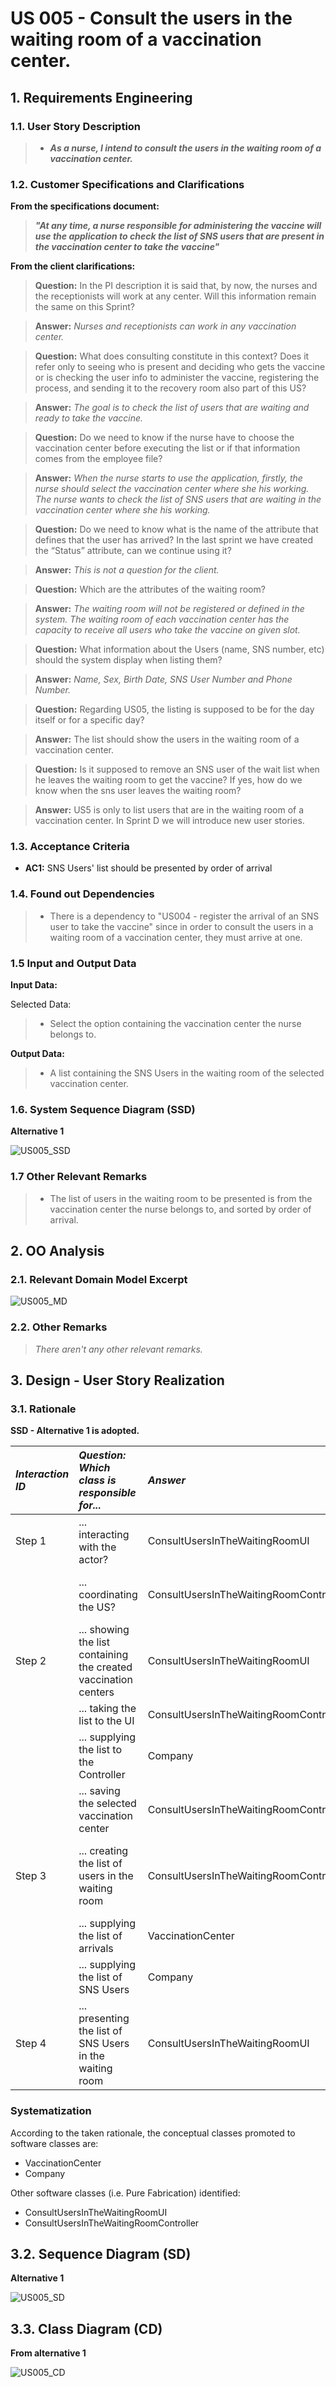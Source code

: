 # US 005 - Consult the users in the waiting room of a vaccination center. 

## 1. Requirements Engineering


### 1.1. User Story Description


>* **_As a nurse, I intend to consult the users in the waiting room of a vaccination center._**



### 1.2. Customer Specifications and Clarifications 


**From the specifications document:**

> **_"At any time, a nurse responsible for administering the vaccine will use the application to check the list of SNS users that are present in the vaccination center to take the vaccine"_**


**From the client clarifications:**

> **Question:** In the PI description it is said that, by now, the nurses and the receptionists will work at any center. Will this information remain the same on this Sprint?

> **Answer:** _Nurses and receptionists can work in any vaccination center._
 
> **Question:** What does consulting constitute in this context? Does it refer only to seeing who is present and deciding who gets the vaccine or is checking the user info to administer the vaccine, registering the process, and sending it to the recovery room also part of this US?

> **Answer:** _The goal is to check the list of users that are waiting and ready to take the vaccine._
 
> **Question:** Do we need to know if the nurse have to choose the vaccination center before executing the list or if that information comes from the employee file?
 
> **Answer:** _When the nurse starts to use the application, firstly, the nurse should select the vaccination center where she his working. The nurse wants to check the list of SNS users that are waiting in the vaccination center where she his working._
  
> **Question:** Do we need to know what is the name of the attribute that defines that the user has arrived? In the last sprint we have created the “Status” attribute, can we continue using it?
 
> **Answer:** _This is not a question for the client._
 
> **Question:** Which are the attributes of the waiting room?

> **Answer:** _The waiting room will not be registered or defined in the system. The waiting room of each vaccination center has the capacity to receive all users who take the vaccine on given slot._

> **Question:** What information about the Users (name, SNS number, etc) should the system display when listing them?

> **Answer:** _Name, Sex, Birth Date, SNS User Number and Phone Number._

> **Question:** Regarding US05, the listing is supposed to be for the day itself or for a specific day?
 
> **Answer:**  The list should show the users in the waiting room of a vaccination center.
 
> **Question:** Is it supposed to remove an SNS user of the wait list when he leaves the waiting room to get the vaccine? If yes, how do we know when  the sns user leaves the waiting room?
 
> **Answer:** US5 is only to list users that are in the waiting room of a vaccination center. In Sprint D we will introduce new user stories.


### 1.3. Acceptance Criteria


* **AC1:** SNS Users' list should be presented by order of arrival


### 1.4. Found out Dependencies


>* There is a dependency to "US004 - register the arrival of an SNS user to take the vaccine" since in order to consult the users in a waiting room of a vaccination center, they must arrive at one.


### 1.5 Input and Output Data


**Input Data:**

Selected Data:
>* Select the option containing the vaccination center the nurse belongs to.

**Output Data:**

>* A list containing the SNS Users in the waiting room of the selected vaccination center.

### 1.6. System Sequence Diagram (SSD)

**Alternative 1**

![US005_SSD](US005_SSD.svg)

### 1.7 Other Relevant Remarks

>* The list of users in the waiting room to be presented is from the vaccination center the nurse belongs to, and sorted by order of arrival.


## 2. OO Analysis

### 2.1. Relevant Domain Model Excerpt 

![US005_MD](US005_MD.svg)

### 2.2. Other Remarks

> *_There aren't any other relevant remarks._*


## 3. Design - User Story Realization 

### 3.1. Rationale

**SSD - Alternative 1 is adopted.**

| *Interaction ID* | *Question: Which class is responsible for...* | *Answer*  | *Justification (with patterns)*  |
|:-------------  |:--------------------- |:------------|:---------------------------- |
| Step 1  		 |	... interacting with the actor?	 |       ConsultUsersInTheWaitingRoomUI     |    *Pure Fabrication:* The UI class is responsible for the direct interaction with the user through the controller and the different other implemented classes. | Step 2  		 |							 |             |                              |
| |... coordinating the US? | ConsultUsersInTheWaitingRoomController| *Controller:* Intermediary between the UI and the Domain Model, and as it's name says, controls the information that is transferred between both of them. |
| Step 2  		 |		... showing the list containing the created vaccination centers	 |   ConsultUsersInTheWaitingRoomUI         |      *Pure Fabrication:* The _UI_ makes the direct interaction with the application user, which allows in this case, Nurses to select the vaccination center they work at.     |
| 		 |		... taking the list to the UI	 |  ConsultUsersInTheWaitingRoomController       |     *IE:* The _Controller_ is the intermediary that takes the data to the UI.    |
| 		 |		... supplying the list to the Controller	 |  Company     |     *IE:* The class _Company_ has the Vaccination Centers and their information.   |
| 		 |		... saving the selected vaccination center	 |  ConsultUsersInTheWaitingRoomController    |     *IE:* In order to get the list of Users in the waiting room of a vaccination center, the Controller class needs to know what is the selected vaccination center.   |
| Step 3  		 |		... creating the list of users in the waiting room					 |   ConsultUsersInTheWaitingRoomController          |      *IE:* The _ConsultUsersInTheWaitingRoomController_ class is responsible for getting the information from the arrivals list, and return the list of SNSUsers that are in the waiting room.     |
| 		 |		... supplying the list of arrivals	 |  VaccinationCenter    |     *IE:* The class _VaccinationCenter_ has the list of arrivals.   |
| 		 |		... supplying the list of SNS Users	 |  Company   |     *IE:* The class _Company_ has the list of SNS Users.   |
| Step 4 		 |		... presenting the list of SNS Users in the waiting room |  ConsultUsersInTheWaitingRoomUI          |         *IE:* The _UI_ class presents the list created in the _Controller_.           |
### Systematization ##

According to the taken rationale, the conceptual classes promoted to software classes are: 

 * VaccinationCenter
 * Company

Other software classes (i.e. Pure Fabrication) identified: 

 * ConsultUsersInTheWaitingRoomUI  
 * ConsultUsersInTheWaitingRoomController


## 3.2. Sequence Diagram (SD)

**Alternative 1**

![US005_SD](US005_SD.svg)

## 3.3. Class Diagram (CD)

**From alternative 1**

![US005_CD](US005_CD.svg)